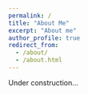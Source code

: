 ```yaml
---
permalink: /
title: "About Me"
excerpt: "About me"
author_profile: true
redirect_from: 
  - /about/
  - /about.html
---
```


Under construction...